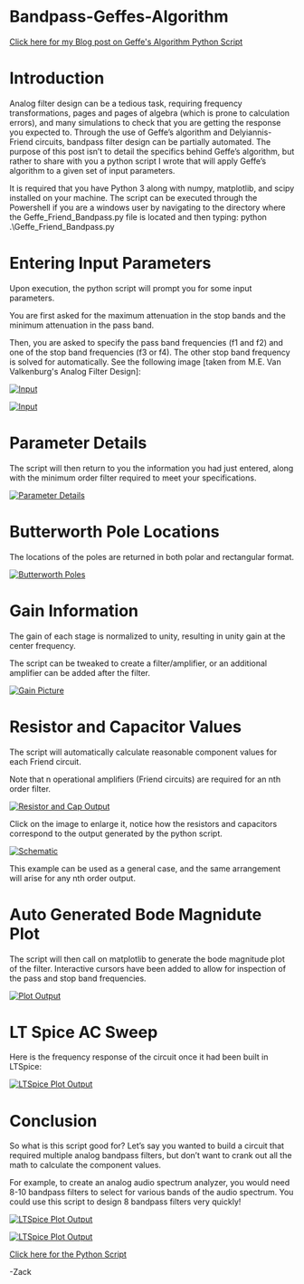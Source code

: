 # Bandpass-Geffes-Algorithm

[Click here for my Blog post on Geffe's Algorithm Python Script](http://www.zackslab.com/2016/05/bandpass-filter-design-using-geffes-algorithm/) 


# Introduction

Analog filter design can be a tedious task, requiring frequency transformations, pages and pages of algebra (which is prone to calculation errors), and many simulations to check that you are getting the response you expected to. Through the use of Geffe’s algorithm and Delyiannis-Friend circuits, bandpass filter design can be partially automated. The purpose of this post isn’t to detail the specifics behind Geffe’s algorithm, but rather to share with you a python script I wrote that will apply Geffe’s algorithm to a given set of input parameters.

It is required that you have Python 3 along with numpy, matplotlib, and scipy installed on your machine. The script can be executed through the Powershell if you are a windows user by navigating to the directory where the Geffe_Friend_Bandpass.py file is located and then typing: python .\Geffe_Friend_Bandpass.py



# Entering Input Parameters

Upon execution, the python script will prompt you for some input parameters.

You are first asked for the maximum attenuation in the stop bands and the minimum attenuation in the pass band.

Then, you are asked to specify the pass band frequencies (f1 and f2) and one of the stop band frequencies (f3 or f4). The other stop band frequency is solved for automatically. See the following image [taken from M.E. Van Valkenburg's Analog Filter Design]:

[![Input](https://github.com/freq0ut/Bandpass-Geffes-Algorithm/blob/master/Pics/BPattenuation.png)](#features)

[![Input](https://github.com/freq0ut/Bandpass-Geffes-Algorithm/blob/master/Pics/geffe_image1.png)](#features)



# Parameter Details

The script will then return to you the information you had just entered, along with the minimum order filter required to meet your specifications.

[![Parameter Details](https://github.com/freq0ut/Bandpass-Geffes-Algorithm/blob/master/Pics/geffe_image2.png)](#features)



# Butterworth Pole Locations

The locations of the poles are returned in both polar and rectangular format.

[![Butterworth Poles](https://github.com/freq0ut/Bandpass-Geffes-Algorithm/blob/master/Pics/geffe_image3.png)](#features)



# Gain Information

The gain of each stage is normalized to unity, resulting in unity gain at the center frequency.

The script can be tweaked to create a filter/amplifier, or an additional amplifier can be added after the filter.

[![Gain Picture](https://github.com/freq0ut/Bandpass-Geffes-Algorithm/blob/master/Pics/geffe_image4.png)](#features)



# Resistor and Capacitor Values

The script will automatically calculate reasonable component values for each Friend circuit.

Note that n operational amplifiers (Friend circuits) are required for an nth order filter.

[![Resistor and Cap Output](https://github.com/freq0ut/Bandpass-Geffes-Algorithm/blob/master/Pics/geffe_image5.png)](#features)

Click on the image to enlarge it, notice how the resistors and capacitors correspond to the output generated by the python script.

[![Schematic](https://github.com/freq0ut/Bandpass-Geffes-Algorithm/blob/master/Pics/geffe_schematic.png)](#features)

This example can be used as a general case, and the same arrangement will arise for any nth order output.



# Auto Generated Bode Magnidute Plot

The script will then call on matplotlib to generate the bode magnitude plot of the filter. Interactive cursors have been added to allow for inspection of the pass and stop band frequencies.

[![Plot Output](https://github.com/freq0ut/Bandpass-Geffes-Algorithm/blob/master/Pics/geffe_plot.png)](#features)



# LT Spice AC Sweep

Here is the frequency response of the circuit once it had been built in LTSpice:

[![LTSpice Plot Output](https://github.com/freq0ut/Bandpass-Geffes-Algorithm/blob/master/Pics/geffe_lt_plot.png)](#features)



# Conclusion

So what is this script good for? Let’s say you wanted to build a circuit that required multiple analog bandpass filters, but don’t want to crank out all the math to calculate the component values.

For example, to create an analog audio spectrum analyzer, you would need 8-10 bandpass filters to select for various bands of the audio spectrum. You could use this script to design 8 bandpass filters very quickly!

[![LTSpice Plot Output](https://github.com/freq0ut/Bandpass-Geffes-Algorithm/blob/master/Pics/audioBandpassFiltersSch.png)](#features)

[![LTSpice Plot Output](https://github.com/freq0ut/Bandpass-Geffes-Algorithm/blob/master/Pics/audioBandpassFiltersPlot.png)](#features)

[Click here for the Python Script](/Geffe_Friend_Bandpass.py) 

-Zack
